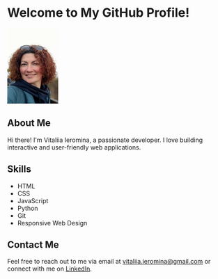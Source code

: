 # Welcome to My GitHub Profile!

![Profile Image](https://github.com/Vitaliia1109/Vitaliia1109/blob/main/IMG_20230930_1134532%20(1)%20(1)%20(1).png)

## About Me
Hi there! I'm Vitaliia Ieromina, a passionate developer. I love building interactive and user-friendly web applications.

## Skills
- HTML
- CSS
- JavaScript
- Python
- Git
- Responsive Web Design

## Contact Me
Feel free to reach out to me via email at [vitaliia.ieromina@gmail.com](mailto:vitaliia.ieromina@gmail.com) or connect with me on [LinkedIn](https://www.linkedin.com/in/vitaliia-ieromina-23a55682/).



